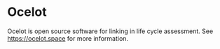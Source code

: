 # Ocelot

Ocelot is open source software for linking in life cycle assessment. See https://ocelot.space for more information.
